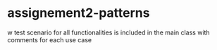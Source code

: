 # assignement2-patterns

w test scenario for all functionalities is included in the main class with comments for each use case
